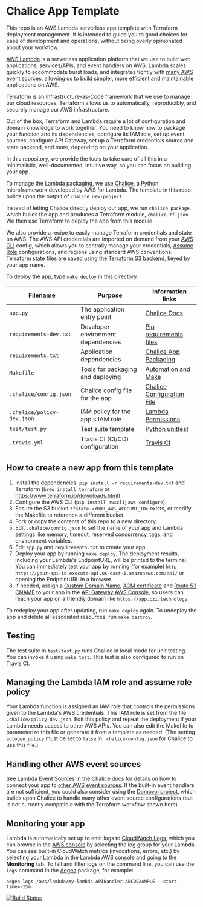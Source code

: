 # Chalice App Template

This repo is an AWS Lambda serverless app template with Terraform deployment management. It is intended to guide you to
good choices for ease of development and operations, without being overly opinionated about your workflow.

[AWS Lambda](https://aws.amazon.com/lambda/) is a serverless application platform that we use to build web applications,
services/APIs, and event handlers on AWS. Lambda scales quickly to accommodate burst loads, and integrates tightly
with [many AWS event sources](http://docs.aws.amazon.com/lambda/latest/dg/invoking-lambda-function.html), allowing us to
build simpler, more efficient and maintainable applications on AWS.

[Terraform](https://www.terraform.io/) is
an [Infrastructure-as-Code](https://en.wikipedia.org/wiki/Infrastructure_as_Code) framework that we use to manage our
cloud resources. Terraform allows us to automatically, reproducibly, and securely manage our AWS infrastructure.

Out of the box, Terraform and Lambda require a lot of configuration and domain knowledge to work together. You need to
know how to package your function and its dependencies, configure its IAM role, set up event sources, configure API
Gateway, set up a Terraform credentials source and state backend, and more, depending on your application.

In this repository, we provide the tools to take care of all this in a minimalistic, well-documented, intuitive way, so
you can focus on building your app.

To manage the Lambda packaging, we use [Chalice](https://github.com/aws/chalice), a Python microframework developed by
AWS for Lambda. The template in this repo builds upon the output of `chalice new-project`.

Instead of letting Chalice directly deploy our app, we run `chalice package`, which builds the app and produces
a Terraform module, `chalice.tf.json`. We then use Terraform to deploy the app from this module.

We also provide a recipe to easily manage Terraform credentials and state on AWS. The AWS API credentials are imported
on demand from your [AWS CLI](https://aws.amazon.com/cli/) config, which allows you to centrally manage your
credentials, [Assume Role](https://docs.aws.amazon.com/cli/latest/userguide/cli-roles.html) configurations, and regions
using standard AWS conventions. Terraform state files are saved using
the [Terraform S3 backend](https://www.terraform.io/docs/backends/types/s3.html), keyed by your app name.

To deploy the app, type `make deploy` in this directory.

Filename                  | Purpose                           | Information links
--------------------------|-----------------------------------|------------------------------------------
`app.py`                  |The application entry point        | [Chalice Docs](https://chalice.readthedocs.io/en/latest/)
`requirements-dev.txt`    |Developer environment dependencies | [Pip requirements files](https://pip.readthedocs.io/en/1.1/requirements.html)
`requirements.txt`        |Application dependencies           | [Chalice App Packaging](https://chalice.readthedocs.io/en/latest/topics/packaging.html)
`Makefile`                |Tools for packaging and deploying  | [Automation and Make](https://swcarpentry.github.io/make-novice/)
`.chalice/config.json`    |Chalice config file for the app    | [Chalice Configuration File](https://chalice.readthedocs.io/en/latest/topics/configfile.html)
`.chalice/policy-dev.json`|IAM policy for the app's IAM role  | [Lambda Permissions](https://docs.aws.amazon.com/lambda/latest/dg/intro-permission-model.html)
`test/test.py`            |Test suite template                | [Python unittest](https://docs.python.org/3/library/unittest.html)
`.travis.yml`             |Travis CI (CI/CD) configuration    | [Travis CI](https://docs.travis-ci.com/user/customizing-the-build/)

## How to create a new app from this template
1. Install the dependencies: `pip install -r requirements-dev.txt` and Terraform (`brew install terraform` or
   https://www.terraform.io/downloads.html)
1. Configure the AWS CLI (`pip install awscli`; `aws configure`).
1. Ensure the S3 bucket `tfstate-<YOUR_AWS_ACCOUNT_ID>` exists, or modify the Makefile to reference a different bucket.
1. Fork or copy the contents of this repo to a new directory.
1. Edit `.chalice/config.json` to set the name of your app and Lambda settings like memory, timeout, reserved
   concurrency, tags, and environment variables.
1. Edit `app.py` and `requirements.txt` to create your app.
1. Deploy your app by running `make deploy`. The deployment results, including your Lambda's EndpointURL, will be
   printed to the terminal. You can immediately test your app by running (for example)
   `http https://your-api-id.execute-api.us-east-1.amazonaws.com/api/` or opening the EndpointURL in a browser.
1. If needed, assign
   a [Custom Domain Name](https://docs.aws.amazon.com/apigateway/latest/developerguide/how-to-custom-domains.html),
   [ACM certificate](https://aws.amazon.com/certificate-manager/) and [Route 53 CNAME](https://aws.amazon.com/route53/)
   to your app in the [API Gateway AWS Console](https://console.aws.amazon.com/apigateway/home#/custom-domain-names),
   so users can reach your app on a friendly domain like `https://app.czi.technology`.

To redeploy your app after updating, run `make deploy` again. To undeploy the app and delete all associated resources,
run `make destroy`.

## Testing
The test suite in `test/test.py` runs Chalice in local mode for unit testing. You can invoke it using `make test`. This
test is also configured to run on [Travis CI](https://travis-ci.com).

## Managing the Lambda IAM role and assume role policy
Your Lambda function is assigned an IAM role that controls the permissions given to the Lambda's AWS credentials. This
IAM role is set from the file `.chalice/policy-dev.json`. Edit this policy and repeat the deployment if your Lambda
needs access to other AWS APIs. You can also edit the Makefile to parameterize this file or generate it from a template
as needed. (The setting `autogen_policy` must be set to `false` in `.chalice/config.json` for Chalice to use this file.)

## Handling other AWS event sources
See [Lambda Event Sources](https://chalice.readthedocs.io/en/latest/topics/events.html) in the Chalice docs for details
on how to connect your app to
[other AWS event sources](http://docs.aws.amazon.com/lambda/latest/dg/invoking-lambda-function.html). If the built-in
event handlers are not sufficient, you could also consider using the
[Domovoi project](https://github.com/kislyuk/domovoi), which builds upon Chalice to handle many other event source
configurations (but is not currently compatible with the Terraform workflow shown here).

## Monitoring your app
Lambda is automatically set up to emit logs to
[CloudWatch Logs](https://docs.aws.amazon.com/AmazonCloudWatch/latest/logs/WhatIsCloudWatchLogs.html), which you can
browse in the [AWS console](https://console.aws.amazon.com/cloudwatch/home#logs:) by selecting the log group for your
Lambda. You can see built-in CloudWatch metrics (invocations, errors, etc.) by selecting your Lambda in the
[Lambda AWS console](https://console.aws.amazon.com/lambda/home#/functions) and going to the **Monitoring** tab.
To tail and filter logs on the command line, you can use the `logs` command in the
[Aegea](https://github.com/kislyuk/aegea) package, for example:

    aegea logs /aws/lambda/my-lambda-APIHandler-ABCDEXAMPLE --start-time=-15m

[![Build Status](https://travis-ci.com/chanzuckerberg/chalice-app-template.svg?token=iPJHxi7MxMYqJkBxfGCC&branch=master)](https://travis-ci.com/chanzuckerberg/chalice-app-template)

